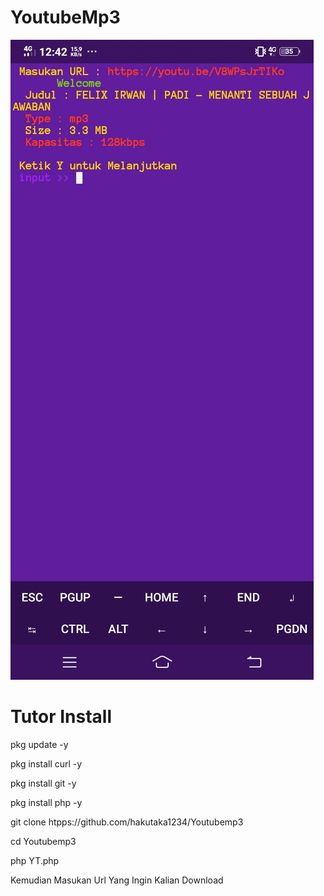 # YoutubeMp3
![HASIL](Screenshot_20210305_124208.jpg)

# Tutor Install

pkg update -y

pkg install curl -y

pkg install git -y

pkg install php -y

git clone htpps://github.com/hakutaka1234/Youtubemp3

cd Youtubemp3

php YT.php

Kemudian Masukan Url Yang Ingin Kalian Download
